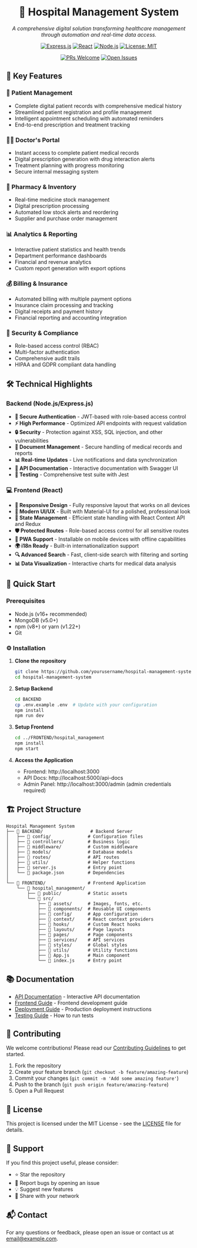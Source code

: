 <div align="center">
  <h1>🏥 Hospital Management System</h1>
  <p>
    <em>A comprehensive digital solution transforming healthcare management through automation and real-time data access.</em>
  </p>
  
  [![Express.js](https://img.shields.io/badge/Express.js-000000?style=flat&logo=express&logoColor=white)](https://expressjs.com/)
  [![React](https://img.shields.io/badge/React-61DAFB?style=flat&logo=react&logoColor=white)](https://reactjs.org/)
  [![Node.js](https://img.shields.io/badge/Node.js-339933?style=flat&logo=node.js&logoColor=white)](https://nodejs.org/)
  [![License: MIT](https://img.shields.io/badge/License-MIT-yellow.svg)](https://opensource.org/licenses/MIT)
  
  [![PRs Welcome](https://img.shields.io/badge/PRs-welcome-brightgreen.svg?style=flat)](http://makeapullrequest.com)
  [![Open Issues](https://img.shields.io/badge/Issues-welcome-important)](https://github.com/username/repo/issues)
</div>

## 🌟 Key Features

### 🏥 Patient Management
- Complete digital patient records with comprehensive medical history
- Streamlined patient registration and profile management
- Intelligent appointment scheduling with automated reminders
- End-to-end prescription and treatment tracking

### 👨‍⚕️ Doctor's Portal
- Instant access to complete patient medical records
- Digital prescription generation with drug interaction alerts
- Treatment planning with progress monitoring
- Secure internal messaging system

### 💊 Pharmacy & Inventory
- Real-time medicine stock management
- Digital prescription processing
- Automated low stock alerts and reordering
- Supplier and purchase order management

### 📊 Analytics & Reporting
- Interactive patient statistics and health trends
- Department performance dashboards
- Financial and revenue analytics
- Custom report generation with export options

### 💰 Billing & Insurance
- Automated billing with multiple payment options
- Insurance claim processing and tracking
- Digital receipts and payment history
- Financial reporting and accounting integration

### 🔐 Security & Compliance
- Role-based access control (RBAC)
- Multi-factor authentication
- Comprehensive audit trails
- HIPAA and GDPR compliant data handling

## 🛠 Technical Highlights

### Backend (Node.js/Express.js)
- **🔐 Secure Authentication** - JWT-based with role-based access control
- **⚡ High Performance** - Optimized API endpoints with request validation
- **🔒 Security** - Protection against XSS, SQL injection, and other vulnerabilities
- **📄 Document Management** - Secure handling of medical records and reports
- **📊 Real-time Updates** - Live notifications and data synchronization
- **📝 API Documentation** - Interactive documentation with Swagger UI
- **🧪 Testing** - Comprehensive test suite with Jest

### 💻 Frontend (React)
- **📱 Responsive Design** - Fully responsive layout that works on all devices
- **🎨 Modern UI/UX** - Built with Material-UI for a polished, professional look
- **🔄 State Management** - Efficient state handling with React Context API and Redux
- **🛡️ Protected Routes** - Role-based access control for all sensitive routes
- **📱 PWA Support** - Installable on mobile devices with offline capabilities
- **🌍 i18n Ready** - Built-in internationalization support
- **🔍 Advanced Search** - Fast, client-side search with filtering and sorting
- **📊 Data Visualization** - Interactive charts for medical data analysis

## 🚀 Quick Start

### Prerequisites

- Node.js (v16+ recommended)
- MongoDB (v5.0+)
- npm (v8+) or yarn (v1.22+)
- Git

### ⚙️ Installation

1. **Clone the repository**
   ```bash
   git clone https://github.com/yourusername/hospital-management-system.git
   cd hospital-management-system
   ```

2. **Setup Backend**
   ```bash
   cd BACKEND
   cp .env.example .env  # Update with your configuration
   npm install
   npm run dev
   ```

3. **Setup Frontend**
   ```bash
   cd ../FRONTEND/hospital_management
   npm install
   npm start
   ```

4. **Access the Application**
   - Frontend: http://localhost:3000
   - API Docs: http://localhost:5000/api-docs
   - Admin Panel: http://localhost:3000/admin (admin credentials required)

## 🏗️ Project Structure

```
Hospital Management System
├── 📁 BACKEND/                  # Backend Server
│   ├── 📁 config/              # Configuration files
│   ├── 📁 controllers/         # Business logic
│   ├── 📁 middleware/          # Custom middleware
│   ├── 📁 models/              # Database models
│   ├── 📁 routes/              # API routes
│   ├── 📁 utils/               # Helper functions
│   ├── 📄 server.js            # Entry point
│   └── 📄 package.json         # Dependencies
│
└── 📁 FRONTEND/                # Frontend Application
    └── 📁 hospital_management/
        ├── 📁 public/          # Static assets
        └── 📁 src/
            ├── 📁 assets/      # Images, fonts, etc.
            ├── 📁 components/  # Reusable UI components
            ├── 📁 config/      # App configuration
            ├── 📁 context/     # React context providers
            ├── 📁 hooks/       # Custom React hooks
            ├── 📁 layouts/     # Page layouts
            ├── 📁 pages/       # Page components
            ├── 📁 services/    # API services
            ├── 📁 styles/      # Global styles
            ├── 📁 utils/       # Utility functions
            ├── 📄 App.js       # Main component
            └── 📄 index.js     # Entry point
```

## 📚 Documentation

- [API Documentation](http://localhost:5000/api-docs) - Interactive API documentation
- [Frontend Guide](./FRONTEND/hospital_management/README.md) - Frontend development guide
- [Deployment Guide](./DEPLOYMENT.md) - Production deployment instructions
- [Testing Guide](./TESTING.md) - How to run tests

## 🤝 Contributing

We welcome contributions! Please read our [Contributing Guidelines](CONTRIBUTING.md) to get started.

1. Fork the repository
2. Create your feature branch (`git checkout -b feature/amazing-feature`)
3. Commit your changes (`git commit -m 'Add some amazing feature'`)
4. Push to the branch (`git push origin feature/amazing-feature`)
5. Open a Pull Request

## 📄 License

This project is licensed under the MIT License - see the [LICENSE](LICENSE) file for details.

## 🙌 Support

If you find this project useful, please consider:
- ⭐ Star the repository
- 🐛 Report bugs by opening an issue
- 💡 Suggest new features
- 📣 Share with your network

## 📬 Contact

For any questions or feedback, please open an issue or contact us at [email@example.com](mailto:email@example.com).
